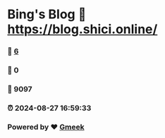 # Bing's Blog :link: https://blog.shici.online/ 
### :page_facing_up: [6](https://blog.shici.online//tag.html) 
### :speech_balloon: 0 
### :hibiscus: 9097 
### :alarm_clock: 2024-08-27 16:59:33 
### Powered by :heart: [Gmeek](https://github.com/Meekdai/Gmeek)

